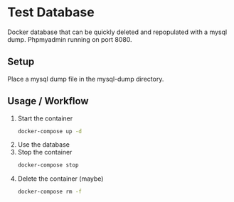 # Test Database
Docker database that can be quickly deleted and repopulated with a mysql dump. Phpmyadmin running on port 8080.

## Setup
Place a mysql dump file in the mysql-dump directory. 

## Usage / Workflow
1. Start the container
    ```bash
    docker-compose up -d
    ```
2. Use the database
3. Stop the container
   ```bash
   docker-compose stop
   ```
5. Delete the container (maybe)
   ```bash
   docker-compose rm -f
   ```
